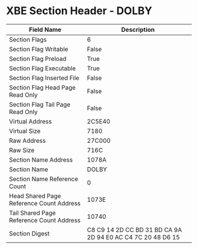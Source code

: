 # XBE Section Header - DOLBY

| Field Name | Description |
|---|---|
| Section Flags | 6 |
| Section Flag Writable | False |
| Section Flag Preload | True |
| Section Flag Executable | True |
| Section Flag Inserted File | False |
| Section Flag Head Page Read Only | False |
| Section Flag Tail Page Read Only | False |
| Virtual Address | 2C5E40 |
| Virtual Size | 7180 |
| Raw Address | 27C000 |
| Raw Size | 716C |
| Section Name Address | 1078A |
| Section Name | DOLBY |
| Section Name Reference Count | 0 |
| Head Shared Page Reference Count Address | 1073E |
| Tail Shared Page Reference Count Address | 10740 |
| Section Digest | C8 C9 14 2D CC BD 31 BD CA 9A 2D 94 E0 AC C4 7C 20 48 D6 15 |
